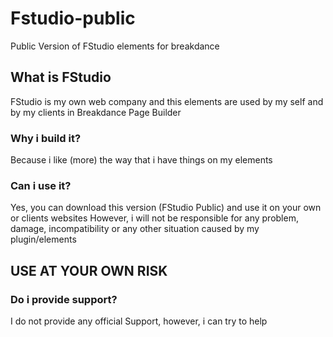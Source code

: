 # Fstudio-public

Public Version of FStudio elements for breakdance

## What is FStudio

FStudio is my own web company and this elements are used by my self and by my clients in Breakdance Page Builder

### Why i build it?

Because i like (more) the way that i have things on my elements

### Can i use it?

Yes, you can download this version (FStudio Public) and use it on your own or clients websites
However, i will not be responsible for any problem, damage, incompatibility or any other situation caused by my plugin/elements

## USE AT YOUR OWN RISK

### Do i provide support?

I do not provide any official Support, however, i can try to help
